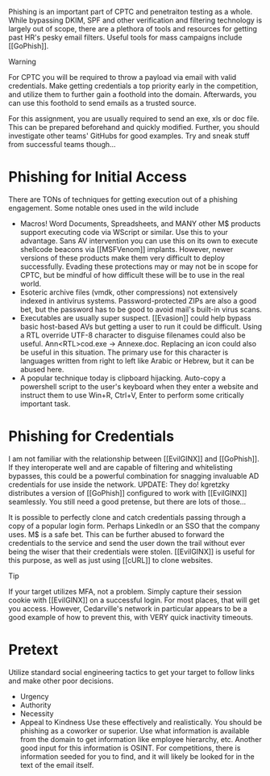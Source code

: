 Phishing is an important part of CPTC and penetraiton testing as a whole. While bypassing DKIM, SPF and other verification and filtering technology is largely out of scope, there are a plethora of tools and resources for getting past HR's pesky email filters. Useful tools for mass campaigns include [[GoPhish]]. 

>[!warning] 
>For CPTC you will be required to throw a payload via email with valid credentials. Make getting credentials a top priority early in the competition, and utilize them to further gain a foothold into the domain. Afterwards, you can use this foothold to send emails as a trusted source. 
>
>For this assignment, you are usually required to send an exe, xls or doc file. This can be prepared beforehand and quickly modified. Further, you should investigate other teams' GitHubs for good examples. Try and sneak stuff from successful teams though...

# Phishing for Initial Access
There are TONs of techniques for getting execution out of a phishing engagement. Some notable ones used in the wild include
- Macros! Word Documents, Spreadsheets, and MANY other M$ products support executing code via WScript or similar. Use this to your advantage. Sans AV intervention you can use this on its own to execute shellcode beacons via [[MSFVenom]] implants. However, newer versions of these products make them very difficult to deploy successfully. Evading these protections may or may not be in scope for CPTC, but be mindful of how difficult these will be to use in the real world. 
- Esoteric archive files (vmdk, other compressions) not extensively indexed in antivirus systems. Password-protected ZIPs are also a good bet, but the password has to be good to avoid mail's built-in virus scans. 
- Executables are usually super suspect. [[Evasion]] could help bypass basic host-based AVs but getting a user to run it could be difficult. Using a RTL override UTF-8 character to disguise filenames could also be useful. Ann\<RTL\>cod.exe -> Annexe.doc. Replacing an icon could also be useful in this situation. The primary use for this character is languages written from right to left like Arabic or Hebrew, but it can be abused here. 
- A popular technique today is clipboard hijacking. Auto-copy a powershell script to the user's keyboard when they enter a website and instruct them to use Win+R, Ctrl+V, Enter to perform some critically important task. 

# Phishing for Credentials
 I am not familiar with the relationship between [[EvilGINX]] and [[GoPhish]]. If they interoperate well and are capable of filtering and whitelisting bypasses, this could be a powerful combination for snagging invaluable AD credentials for use inside the network. UPDATE: They do! kgretzky distributes a version of [[GoPhish]] configured to work with [[EvilGINX]] seamlessly. You still need a good pretense, but there are lots of those...

It is possible to perfectly clone and catch credentials passing through a copy of a popular login form. Perhaps LinkedIn or an SSO that the company uses. M$ is a safe bet. This can be further abused to forward the credentials to the service and send the user down the trail without ever being the wiser that their credentials were stolen. [[EvilGINX]] is useful for this purpose, as well as just using [[cURL]] to clone websites.  

>[!tip] 
>If your target utilizes MFA, not a problem. Simply capture their session cookie with [[EvilGINX]] on a successful login. For most places, that will get you access. However, Cedarville's network in particular appears to be a good example of how to prevent this, with VERY quick inactivity timeouts. 

# Pretext
Utilize standard social engineering tactics to get your target to follow links and make other poor decisions. 
- Urgency
- Authority
- Necessity
- Appeal to Kindness
Use these effectively and realistically. You should be phishing as a coworker or superior. Use what information is available from the domain to get information like employee hierarchy, etc. Another good input for this information is OSINT. For competitions, there is information seeded for you to find, and it will likely be looked for in the text of the email itself. 
